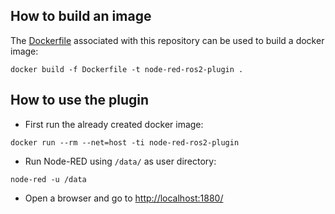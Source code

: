 ## How to build an image

The [Dockerfile](https://github.com/ramp-eu/node-red-ros2-plugin/blob/feature/first_nodes/docker/Dockerfile) associated with this repository can
be used to build a docker image:

```console
docker build -f Dockerfile -t node-red-ros2-plugin .
```

## How to use the plugin 

- First run the already created docker image:

```console
docker run --rm --net=host -ti node-red-ros2-plugin
```
- Run Node-RED using `/data/` as user directory:

```console
node-red -u /data
```

- Open a browser and go to [http://localhost:1880/](http://localhost:1880/)
